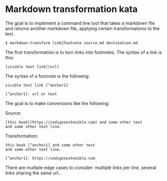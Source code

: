 # Markdown transformation kata

The goal is to implement a command line tool that takes a markdown file and returns another markdown file, applying certain transformations to the text. 

```
$ markdown-transform link2footnote source.md destination.md
```



The first transformation is to turn links into footnotes. The syntax of a link is this:

```
[visible text link](url)
```

The syntax of a footnote is the following:

```
visible text link [^anchor1]

[^anchor1]: url or text 
```

The goal is to make conversions like the following:

Source:

```
[this book](https://codigosostenible.com) and some other text
and some other text line.
```

Transformation:

```
this book [^anchor1] and some other text 
and some other text line.

[^anchor1]: https://codigosostenible.com
```

There are multiple edge cases to consider: multiple links per line, several links sharing the same url...


